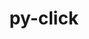 ---
title: "py-click"
layout: cache
categories: [package, develop]
meta: {"compilers": ["none"], "num_specs": 78, "num_specs_by_stack": {"hep": 16, "ml-darwin-aarch64-mps": 14, "ml-linux-aarch64-cpu": 16, "ml-linux-aarch64-cuda": 16, "ml-linux-x86_64-cpu": 16, "ml-linux-x86_64-cuda": 16, "radiuss": 16, "root": 78}, "oss": ["sequoia", "ubuntu18.04", "ubuntu22.04", "ubuntu24.04"], "platforms": ["darwin", "linux"], "stacks": ["hep", "ml-darwin-aarch64-mps", "ml-linux-aarch64-cpu", "ml-linux-aarch64-cuda", "ml-linux-x86_64-cpu", "ml-linux-x86_64-cuda", "radiuss", "root"], "targets": ["aarch64", "x86_64_v3"], "versions": ["8.1.8"]}
spec_details: [{"compiler": "none", "hash": "2dhyt5ypxqqouwaawkafs2jezawrykz4", "os": "ubuntu24.04", "platform": "linux", "size": "-", "stacks": ["ml-linux-aarch64-cpu", "ml-linux-aarch64-cuda", "root"], "target": "aarch64", "variants": ["build_system=python_pip"], "versions": ["8.1.8"]}, {"compiler": "none", "hash": "3kbbr6cf772zfmys3jrvzdrexvo4bokw", "os": "ubuntu22.04", "platform": "linux", "size": "-", "stacks": ["hep", "root"], "target": "x86_64_v3", "variants": ["build_system=python_pip"], "versions": ["8.1.8"]}, {"compiler": "none", "hash": "3vngxknpdlcz2jljg2iczocjmesp6meu", "os": "sequoia", "platform": "darwin", "size": "-", "stacks": ["ml-darwin-aarch64-mps", "root"], "target": "aarch64", "variants": ["build_system=python_pip"], "versions": ["8.1.8"]}, {"compiler": "none", "hash": "436ewczlpiblibtdrgytbdpa34hrwvnq", "os": "ubuntu18.04", "platform": "linux", "size": "-", "stacks": ["radiuss", "root"], "target": "x86_64_v3", "variants": ["build_system=python_pip"], "versions": ["8.1.8"]}, {"compiler": "none", "hash": "45s6neaviuhsqxyfnfchup3pihom6s6b", "os": "ubuntu24.04", "platform": "linux", "size": "-", "stacks": ["ml-linux-aarch64-cpu", "ml-linux-aarch64-cuda", "root"], "target": "aarch64", "variants": ["build_system=python_pip"], "versions": ["8.1.8"]}, {"compiler": "none", "hash": "4b7logqtrjj3vusr4poqun7ahbj5qqoo", "os": "sequoia", "platform": "darwin", "size": "-", "stacks": ["ml-darwin-aarch64-mps", "root"], "target": "aarch64", "variants": ["build_system=python_pip"], "versions": ["8.1.8"]}, {"compiler": "none", "hash": "4bdpgaujeagkx5u63hoykn3uj62jucxx", "os": "ubuntu24.04", "platform": "linux", "size": "-", "stacks": ["ml-linux-aarch64-cpu", "ml-linux-aarch64-cuda", "root"], "target": "aarch64", "variants": ["build_system=python_pip"], "versions": ["8.1.8"]}, {"compiler": "none", "hash": "4obywyfpzpbbrofl22mnnc7y3suym57c", "os": "ubuntu22.04", "platform": "linux", "size": "-", "stacks": ["hep", "root"], "target": "x86_64_v3", "variants": ["build_system=python_pip"], "versions": ["8.1.8"]}, {"compiler": "none", "hash": "4p3bu2rlozs6vkz7zhoyrxww257juvk7", "os": "ubuntu24.04", "platform": "linux", "size": "-", "stacks": ["ml-linux-x86_64-cpu", "ml-linux-x86_64-cuda", "root"], "target": "x86_64_v3", "variants": ["build_system=python_pip"], "versions": ["8.1.8"]}, {"compiler": "none", "hash": "4yovfqbisabpde7p7utkjfvcjkexhwws", "os": "ubuntu24.04", "platform": "linux", "size": "-", "stacks": ["ml-linux-aarch64-cpu", "ml-linux-aarch64-cuda", "root"], "target": "aarch64", "variants": ["build_system=python_pip"], "versions": ["8.1.8"]}, {"compiler": "none", "hash": "56x5x3ozycbrdqjvebyfmov5ygupedlk", "os": "ubuntu18.04", "platform": "linux", "size": "-", "stacks": ["radiuss", "root"], "target": "x86_64_v3", "variants": ["build_system=python_pip"], "versions": ["8.1.8"]}, {"compiler": "none", "hash": "5k7m3u7ztqgm7hcbcaicdcekwowd7ndn", "os": "ubuntu18.04", "platform": "linux", "size": "-", "stacks": ["radiuss", "root"], "target": "x86_64_v3", "variants": ["build_system=python_pip"], "versions": ["8.1.8"]}, {"compiler": "none", "hash": "63ug6vurczozzvpf7udr4maovdski4oj", "os": "ubuntu22.04", "platform": "linux", "size": "-", "stacks": ["hep", "root"], "target": "x86_64_v3", "variants": ["build_system=python_pip"], "versions": ["8.1.8"]}, {"compiler": "none", "hash": "6d4bjs5vupv4frw4v2kx6m66e45lbdlt", "os": "ubuntu22.04", "platform": "linux", "size": "-", "stacks": ["hep", "root"], "target": "x86_64_v3", "variants": ["build_system=python_pip"], "versions": ["8.1.8"]}, {"compiler": "none", "hash": "6gotvxu4tbbhzfqpavo3evljididtvav", "os": "ubuntu24.04", "platform": "linux", "size": "-", "stacks": ["ml-linux-aarch64-cpu", "ml-linux-aarch64-cuda", "root"], "target": "aarch64", "variants": ["build_system=python_pip"], "versions": ["8.1.8"]}, {"compiler": "none", "hash": "6pmghukyezqj2rx7x5ojkq4ogg5sqqyx", "os": "ubuntu22.04", "platform": "linux", "size": "-", "stacks": ["hep", "root"], "target": "x86_64_v3", "variants": ["build_system=python_pip"], "versions": ["8.1.8"]}, {"compiler": "none", "hash": "6znqxg3hv2pcw7xbli6ooxgondljilnr", "os": "ubuntu24.04", "platform": "linux", "size": "-", "stacks": ["ml-linux-x86_64-cpu", "ml-linux-x86_64-cuda", "root"], "target": "x86_64_v3", "variants": ["build_system=python_pip"], "versions": ["8.1.8"]}, {"compiler": "none", "hash": "7rh7ziyibih3mks54yxsynnzuuj2oih2", "os": "ubuntu24.04", "platform": "linux", "size": "-", "stacks": ["ml-linux-aarch64-cpu", "ml-linux-aarch64-cuda", "root"], "target": "aarch64", "variants": ["build_system=python_pip"], "versions": ["8.1.8"]}, {"compiler": "none", "hash": "7s4c6jjoog3sj4d4bbnvm5s5sphxc4lb", "os": "ubuntu24.04", "platform": "linux", "size": "-", "stacks": ["ml-linux-x86_64-cpu", "ml-linux-x86_64-cuda", "root"], "target": "x86_64_v3", "variants": ["build_system=python_pip"], "versions": ["8.1.8"]}, {"compiler": "none", "hash": "7znvblkecvvpfz3hukhxxksy7y2jtqbo", "os": "ubuntu18.04", "platform": "linux", "size": "-", "stacks": ["radiuss", "root"], "target": "x86_64_v3", "variants": ["build_system=python_pip"], "versions": ["8.1.8"]}, {"compiler": "none", "hash": "azkra3qgd52ep42fz2om3kcdnxpjfhya", "os": "ubuntu24.04", "platform": "linux", "size": "-", "stacks": ["ml-linux-x86_64-cpu", "ml-linux-x86_64-cuda", "root"], "target": "x86_64_v3", "variants": ["build_system=python_pip"], "versions": ["8.1.8"]}, {"compiler": "none", "hash": "cdxkvqey6ufpcozjwh2tk4fhqkygr4kv", "os": "ubuntu24.04", "platform": "linux", "size": "-", "stacks": ["ml-linux-x86_64-cpu", "ml-linux-x86_64-cuda", "root"], "target": "x86_64_v3", "variants": ["build_system=python_pip"], "versions": ["8.1.8"]}, {"compiler": "none", "hash": "cvgsbemazd7iv6ai6svrft274y43f5hw", "os": "ubuntu24.04", "platform": "linux", "size": "-", "stacks": ["ml-linux-aarch64-cpu", "ml-linux-aarch64-cuda", "root"], "target": "aarch64", "variants": ["build_system=python_pip"], "versions": ["8.1.8"]}, {"compiler": "none", "hash": "cxwpoqbdfkxhynqr7kh4jp5nmfgfaedv", "os": "ubuntu18.04", "platform": "linux", "size": "-", "stacks": ["radiuss", "root"], "target": "x86_64_v3", "variants": ["build_system=python_pip"], "versions": ["8.1.8"]}, {"compiler": "none", "hash": "d3jjptxd6reyq554m44mx2ingohy4kkz", "os": "ubuntu24.04", "platform": "linux", "size": "-", "stacks": ["ml-linux-x86_64-cpu", "ml-linux-x86_64-cuda", "root"], "target": "x86_64_v3", "variants": ["build_system=python_pip"], "versions": ["8.1.8"]}, {"compiler": "none", "hash": "d5lbmvsb2cj4ybgisa7pavklyioo5sk2", "os": "ubuntu22.04", "platform": "linux", "size": "-", "stacks": ["hep", "root"], "target": "x86_64_v3", "variants": ["build_system=python_pip"], "versions": ["8.1.8"]}, {"compiler": "none", "hash": "ds3lyg7et7pwhptos2q6rg6lejpirutq", "os": "ubuntu22.04", "platform": "linux", "size": "-", "stacks": ["hep", "root"], "target": "x86_64_v3", "variants": ["build_system=python_pip"], "versions": ["8.1.8"]}, {"compiler": "none", "hash": "dslv3xe7wsjx4jec23umma6ufv4q5yhy", "os": "ubuntu24.04", "platform": "linux", "size": "-", "stacks": ["ml-linux-x86_64-cpu", "ml-linux-x86_64-cuda", "root"], "target": "x86_64_v3", "variants": ["build_system=python_pip"], "versions": ["8.1.8"]}, {"compiler": "none", "hash": "ekjtzd4xigwi3w3xcvryhe5x276wd5cq", "os": "ubuntu18.04", "platform": "linux", "size": "-", "stacks": ["radiuss", "root"], "target": "x86_64_v3", "variants": ["build_system=python_pip"], "versions": ["8.1.8"]}, {"compiler": "none", "hash": "fbo3zczqjbnf7bswyhyt3b3agta3uo6w", "os": "sequoia", "platform": "darwin", "size": "-", "stacks": ["ml-darwin-aarch64-mps", "root"], "target": "aarch64", "variants": ["build_system=python_pip"], "versions": ["8.1.8"]}, {"compiler": "none", "hash": "fsdz7koa3zsojdc4hgygsjxfhwxfdnzj", "os": "ubuntu18.04", "platform": "linux", "size": "-", "stacks": ["radiuss", "root"], "target": "x86_64_v3", "variants": ["build_system=python_pip"], "versions": ["8.1.8"]}, {"compiler": "none", "hash": "gqmqcpstr7yu443jullk4mbioiwcjrhv", "os": "ubuntu22.04", "platform": "linux", "size": "-", "stacks": ["hep", "root"], "target": "x86_64_v3", "variants": ["build_system=python_pip"], "versions": ["8.1.8"]}, {"compiler": "none", "hash": "gyjjymlm3c2fyzjf2gtl7xcaclg466sk", "os": "ubuntu18.04", "platform": "linux", "size": "-", "stacks": ["radiuss", "root"], "target": "x86_64_v3", "variants": ["build_system=python_pip"], "versions": ["8.1.8"]}, {"compiler": "none", "hash": "hae7ayh7kfkprvhxj2fw2wxrb7mymp5t", "os": "sequoia", "platform": "darwin", "size": "-", "stacks": ["ml-darwin-aarch64-mps", "root"], "target": "aarch64", "variants": ["build_system=python_pip"], "versions": ["8.1.8"]}, {"compiler": "none", "hash": "hq77dgyoy4mqjfai63gubzfc7swqfsfv", "os": "ubuntu24.04", "platform": "linux", "size": "-", "stacks": ["ml-linux-x86_64-cpu", "ml-linux-x86_64-cuda", "root"], "target": "x86_64_v3", "variants": ["build_system=python_pip"], "versions": ["8.1.8"]}, {"compiler": "none", "hash": "i4c4gixhmd3kdzgjlgolgsn34e4hm7rw", "os": "sequoia", "platform": "darwin", "size": "-", "stacks": ["ml-darwin-aarch64-mps", "root"], "target": "aarch64", "variants": ["build_system=python_pip"], "versions": ["8.1.8"]}, {"compiler": "none", "hash": "iqytlpbrzoxgnwd7g2u36nx2pbgmgphn", "os": "ubuntu18.04", "platform": "linux", "size": "-", "stacks": ["radiuss", "root"], "target": "x86_64_v3", "variants": ["build_system=python_pip"], "versions": ["8.1.8"]}, {"compiler": "none", "hash": "j54d4lcyuvfveqt33ctx73rebs4jzlrh", "os": "ubuntu24.04", "platform": "linux", "size": "-", "stacks": ["ml-linux-aarch64-cpu", "ml-linux-aarch64-cuda", "root"], "target": "aarch64", "variants": ["build_system=python_pip"], "versions": ["8.1.8"]}, {"compiler": "none", "hash": "jeaceqxtwwsbbogygogb5lli426t4rst", "os": "ubuntu22.04", "platform": "linux", "size": "-", "stacks": ["hep", "root"], "target": "x86_64_v3", "variants": ["build_system=python_pip"], "versions": ["8.1.8"]}, {"compiler": "none", "hash": "jeigcv37quuqfg5kxlx6lkdoiqy6hvc3", "os": "ubuntu22.04", "platform": "linux", "size": "-", "stacks": ["hep", "root"], "target": "x86_64_v3", "variants": ["build_system=python_pip"], "versions": ["8.1.8"]}, {"compiler": "none", "hash": "jyp4v36cxb7pkmgl3rdekrpa3tutovxv", "os": "sequoia", "platform": "darwin", "size": "-", "stacks": ["ml-darwin-aarch64-mps", "root"], "target": "aarch64", "variants": ["build_system=python_pip"], "versions": ["8.1.8"]}, {"compiler": "none", "hash": "kgdjyqnbq66jgpnpe576degdcrp3fowl", "os": "ubuntu18.04", "platform": "linux", "size": "-", "stacks": ["radiuss", "root"], "target": "x86_64_v3", "variants": ["build_system=python_pip"], "versions": ["8.1.8"]}, {"compiler": "none", "hash": "kkbbiaprl63nsxrlglgchshio4ob36tl", "os": "sequoia", "platform": "darwin", "size": "-", "stacks": ["ml-darwin-aarch64-mps", "root"], "target": "aarch64", "variants": ["build_system=python_pip"], "versions": ["8.1.8"]}, {"compiler": "none", "hash": "klzntykqazf22kg4jsm3frc7vhataqut", "os": "ubuntu22.04", "platform": "linux", "size": "-", "stacks": ["hep", "root"], "target": "x86_64_v3", "variants": ["build_system=python_pip"], "versions": ["8.1.8"]}, {"compiler": "none", "hash": "l57lpaok3psyggtng4dneqwse6qatydp", "os": "ubuntu18.04", "platform": "linux", "size": "-", "stacks": ["radiuss", "root"], "target": "x86_64_v3", "variants": ["build_system=python_pip"], "versions": ["8.1.8"]}, {"compiler": "none", "hash": "lmir7fyjelezlktcrs6cw7kfxfczazzw", "os": "sequoia", "platform": "darwin", "size": "-", "stacks": ["ml-darwin-aarch64-mps", "root"], "target": "aarch64", "variants": ["build_system=python_pip"], "versions": ["8.1.8"]}, {"compiler": "none", "hash": "lofxqi42huz3d2sgjsjtrdwd7v2op6d4", "os": "ubuntu22.04", "platform": "linux", "size": "-", "stacks": ["hep", "root"], "target": "x86_64_v3", "variants": ["build_system=python_pip"], "versions": ["8.1.8"]}, {"compiler": "none", "hash": "lyyctst2bskwsbt2ld5e74fnkic3mt45", "os": "sequoia", "platform": "darwin", "size": "-", "stacks": ["ml-darwin-aarch64-mps", "root"], "target": "aarch64", "variants": ["build_system=python_pip"], "versions": ["8.1.8"]}, {"compiler": "none", "hash": "n5oxv6s3uvt2d4t6bdnpflj3cxaqaala", "os": "ubuntu24.04", "platform": "linux", "size": "-", "stacks": ["ml-linux-aarch64-cpu", "ml-linux-aarch64-cuda", "root"], "target": "aarch64", "variants": ["build_system=python_pip"], "versions": ["8.1.8"]}, {"compiler": "none", "hash": "nrtypuxshh3ii2vhk3obcqlrk7kps2uc", "os": "ubuntu22.04", "platform": "linux", "size": "-", "stacks": ["hep", "root"], "target": "x86_64_v3", "variants": ["build_system=python_pip"], "versions": ["8.1.8"]}, {"compiler": "none", "hash": "o2ee2fdk3h6rcs3vmnxbij3vzngcc777", "os": "ubuntu24.04", "platform": "linux", "size": "-", "stacks": ["ml-linux-x86_64-cpu", "ml-linux-x86_64-cuda", "root"], "target": "x86_64_v3", "variants": ["build_system=python_pip"], "versions": ["8.1.8"]}, {"compiler": "none", "hash": "opaygul7eei22deyp2okt4l7t7qexhib", "os": "ubuntu18.04", "platform": "linux", "size": "-", "stacks": ["radiuss", "root"], "target": "x86_64_v3", "variants": ["build_system=python_pip"], "versions": ["8.1.8"]}, {"compiler": "none", "hash": "pvfpinspajtjqovmwhv2ol6k2xagg4uw", "os": "ubuntu24.04", "platform": "linux", "size": "-", "stacks": ["ml-linux-aarch64-cpu", "ml-linux-aarch64-cuda", "root"], "target": "aarch64", "variants": ["build_system=python_pip"], "versions": ["8.1.8"]}, {"compiler": "none", "hash": "qcxphcgbctjhwd66h6ongtwy4ykpthzt", "os": "ubuntu24.04", "platform": "linux", "size": "-", "stacks": ["ml-linux-aarch64-cpu", "ml-linux-aarch64-cuda", "root"], "target": "aarch64", "variants": ["build_system=python_pip"], "versions": ["8.1.8"]}, {"compiler": "none", "hash": "qst3jg24ik4tjylewkyjf4edxhvhgwcz", "os": "ubuntu22.04", "platform": "linux", "size": "-", "stacks": ["hep", "root"], "target": "x86_64_v3", "variants": ["build_system=python_pip"], "versions": ["8.1.8"]}, {"compiler": "none", "hash": "qyup6qxhklztcbfbfkapuzp4gij5aeq7", "os": "ubuntu24.04", "platform": "linux", "size": "-", "stacks": ["ml-linux-x86_64-cpu", "ml-linux-x86_64-cuda", "root"], "target": "x86_64_v3", "variants": ["build_system=python_pip"], "versions": ["8.1.8"]}, {"compiler": "none", "hash": "r7y6lgnstjaakbirpughsuxrib5ito46", "os": "ubuntu22.04", "platform": "linux", "size": "-", "stacks": ["hep", "root"], "target": "x86_64_v3", "variants": ["build_system=python_pip"], "versions": ["8.1.8"]}, {"compiler": "none", "hash": "rjvbuuxv6enho5ie5zqduo2lhbdhzyho", "os": "ubuntu22.04", "platform": "linux", "size": "-", "stacks": ["hep", "root"], "target": "x86_64_v3", "variants": ["build_system=python_pip"], "versions": ["8.1.8"]}, {"compiler": "none", "hash": "sxwrt2uvfqs2meuqmnagiyvyxuyfxry3", "os": "ubuntu24.04", "platform": "linux", "size": "-", "stacks": ["ml-linux-x86_64-cpu", "ml-linux-x86_64-cuda", "root"], "target": "x86_64_v3", "variants": ["build_system=python_pip"], "versions": ["8.1.8"]}, {"compiler": "none", "hash": "t7qxeupg6zvnmwlvhoo4ikhpiwatzwam", "os": "ubuntu18.04", "platform": "linux", "size": "-", "stacks": ["radiuss", "root"], "target": "x86_64_v3", "variants": ["build_system=python_pip"], "versions": ["8.1.8"]}, {"compiler": "none", "hash": "totnfpqzw763t75uhiixhuxvfmzmqjtw", "os": "ubuntu24.04", "platform": "linux", "size": "-", "stacks": ["ml-linux-aarch64-cpu", "ml-linux-aarch64-cuda", "root"], "target": "aarch64", "variants": ["build_system=python_pip"], "versions": ["8.1.8"]}, {"compiler": "none", "hash": "tqbpl6sdihdmwtujsxx46a4b3vx75f22", "os": "ubuntu24.04", "platform": "linux", "size": "-", "stacks": ["ml-linux-aarch64-cpu", "ml-linux-aarch64-cuda", "root"], "target": "aarch64", "variants": ["build_system=python_pip"], "versions": ["8.1.8"]}, {"compiler": "none", "hash": "tuozrk6cyiazl6gictbcio2cflhddgcj", "os": "ubuntu24.04", "platform": "linux", "size": "-", "stacks": ["ml-linux-aarch64-cpu", "ml-linux-aarch64-cuda", "root"], "target": "aarch64", "variants": ["build_system=python_pip"], "versions": ["8.1.8"]}, {"compiler": "none", "hash": "twmwkyiyjxzyjx2sy7toglhibaprth3u", "os": "sequoia", "platform": "darwin", "size": "-", "stacks": ["ml-darwin-aarch64-mps", "root"], "target": "aarch64", "variants": ["build_system=python_pip"], "versions": ["8.1.8"]}, {"compiler": "none", "hash": "uuuesytavorlnowa3krj2ks5speybnfh", "os": "ubuntu24.04", "platform": "linux", "size": "-", "stacks": ["ml-linux-x86_64-cpu", "ml-linux-x86_64-cuda", "root"], "target": "x86_64_v3", "variants": ["build_system=python_pip"], "versions": ["8.1.8"]}, {"compiler": "none", "hash": "vctjxgc4hsuql4ciiu3par2jsvpraxlm", "os": "sequoia", "platform": "darwin", "size": "-", "stacks": ["ml-darwin-aarch64-mps", "root"], "target": "aarch64", "variants": ["build_system=python_pip"], "versions": ["8.1.8"]}, {"compiler": "none", "hash": "vdcskhm2j7pqipu7x6kgfyj76jr7h5gb", "os": "sequoia", "platform": "darwin", "size": "-", "stacks": ["ml-darwin-aarch64-mps", "root"], "target": "aarch64", "variants": ["build_system=python_pip"], "versions": ["8.1.8"]}, {"compiler": "none", "hash": "vv4aeunbukxqjjmsvhgj6wxpd5jkehcz", "os": "ubuntu24.04", "platform": "linux", "size": "-", "stacks": ["ml-linux-x86_64-cpu", "ml-linux-x86_64-cuda", "root"], "target": "x86_64_v3", "variants": ["build_system=python_pip"], "versions": ["8.1.8"]}, {"compiler": "none", "hash": "vyrf4uehqglgga4kfz3cnx75i6uaywgh", "os": "ubuntu24.04", "platform": "linux", "size": "-", "stacks": ["ml-linux-x86_64-cpu", "ml-linux-x86_64-cuda", "root"], "target": "x86_64_v3", "variants": ["build_system=python_pip"], "versions": ["8.1.8"]}, {"compiler": "none", "hash": "y4piupyqkvjq2wsmfra2gpdnd4fe6cd7", "os": "ubuntu18.04", "platform": "linux", "size": "-", "stacks": ["radiuss", "root"], "target": "x86_64_v3", "variants": ["build_system=python_pip"], "versions": ["8.1.8"]}, {"compiler": "none", "hash": "yee73ddqn2p2ig7cyyggmenpy7ns3qaa", "os": "sequoia", "platform": "darwin", "size": "-", "stacks": ["ml-darwin-aarch64-mps", "root"], "target": "aarch64", "variants": ["build_system=python_pip"], "versions": ["8.1.8"]}, {"compiler": "none", "hash": "ys2uphskmzlbvue3n4h3e3pnnmvssajk", "os": "ubuntu24.04", "platform": "linux", "size": "-", "stacks": ["ml-linux-aarch64-cpu", "ml-linux-aarch64-cuda", "root"], "target": "aarch64", "variants": ["build_system=python_pip"], "versions": ["8.1.8"]}, {"compiler": "none", "hash": "zcvpfrmxv4jjki7brmvemjqftircqoie", "os": "ubuntu24.04", "platform": "linux", "size": "-", "stacks": ["ml-linux-aarch64-cpu", "ml-linux-aarch64-cuda", "root"], "target": "aarch64", "variants": ["build_system=python_pip"], "versions": ["8.1.8"]}, {"compiler": "none", "hash": "zjdj2cdatxirph2amfdgwnk5az6rkjwb", "os": "sequoia", "platform": "darwin", "size": "-", "stacks": ["ml-darwin-aarch64-mps", "root"], "target": "aarch64", "variants": ["build_system=python_pip"], "versions": ["8.1.8"]}, {"compiler": "none", "hash": "zv3xpimf6eb43xgiptqbaefxe3paqoes", "os": "ubuntu24.04", "platform": "linux", "size": "-", "stacks": ["ml-linux-x86_64-cpu", "ml-linux-x86_64-cuda", "root"], "target": "x86_64_v3", "variants": ["build_system=python_pip"], "versions": ["8.1.8"]}, {"compiler": "none", "hash": "zv5ozcjkurlzfq3jupt4kkxk4zybhrzt", "os": "ubuntu18.04", "platform": "linux", "size": "-", "stacks": ["radiuss", "root"], "target": "x86_64_v3", "variants": ["build_system=python_pip"], "versions": ["8.1.8"]}, {"compiler": "none", "hash": "zvcftjgy5wo72gofnnwdfptvjqimjdfr", "os": "ubuntu18.04", "platform": "linux", "size": "-", "stacks": ["radiuss", "root"], "target": "x86_64_v3", "variants": ["build_system=python_pip"], "versions": ["8.1.8"]}, {"compiler": "none", "hash": "zzjekk3giu4sajntiykqujvxq7btaswz", "os": "ubuntu24.04", "platform": "linux", "size": "-", "stacks": ["ml-linux-x86_64-cpu", "ml-linux-x86_64-cuda", "root"], "target": "x86_64_v3", "variants": ["build_system=python_pip"], "versions": ["8.1.8"]}]
---